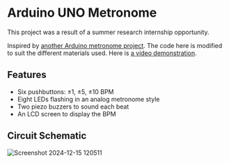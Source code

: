 # Arduino UNO Metronome

This project was a result of a summer research internship opportunity.

Inspired by [another Arduino metronome project](https://projecthub.arduino.cc/mircemk/diy-simple-arduino-metronome-eabd20). The code here is modified to suit the different materials used. Here is [a video demonstration](https://drive.google.com/file/d/1OBexGvnXHa3EdNXaehNujgZdV5Elhmtf/view).

## Features
- Six pushbuttons: ±1, ±5, ±10 BPM
- Eight LEDs flashing in an analog metronome style
- Two piezo buzzers to sound each beat
- An LCD screen to display the BPM

## Circuit Schematic
![Screenshot 2024-12-15 120511](https://github.com/user-attachments/assets/4e8f0f64-fe60-43d4-90a4-235e35666c66)
